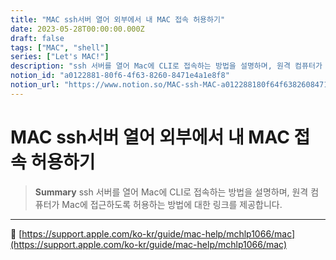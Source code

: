 ```yaml
---
title: "MAC ssh서버 열어 외부에서 내 MAC 접속 허용하기"
date: 2023-05-28T00:00:00.000Z
draft: false
tags: ["MAC", "shell"]
series: ["Let's MAC!"]
description: "ssh 서버를 열어 Mac에 CLI로 접속하는 방법을 설명하며, 원격 컴퓨터가 Mac에 접근하도록 허용하는 방법에 대한 링크를 제공합니다."
notion_id: "a0122881-80f6-4f63-8260-8471e4a1e8f8"
notion_url: "https://www.notion.so/MAC-ssh-MAC-a012288180f64f6382608471e4a1e8f8"
---
```


# MAC ssh서버 열어 외부에서 내 MAC 접속 허용하기

> **Summary**
> ssh 서버를 열어 Mac에 CLI로 접속하는 방법을 설명하며, 원격 컴퓨터가 Mac에 접근하도록 허용하는 방법에 대한 링크를 제공합니다.

---



🔗 [https://support.apple.com/ko-kr/guide/mac-help/mchlp1066/mac](https://support.apple.com/ko-kr/guide/mac-help/mchlp1066/mac)


